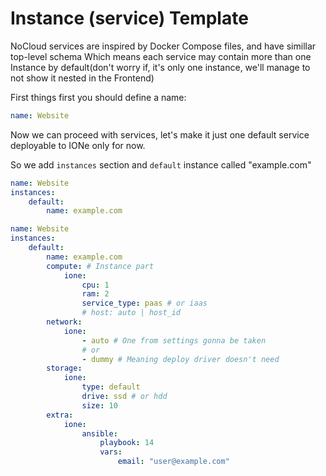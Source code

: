# Instance (service) Template

NoCloud services are inspired by Docker Compose files, and have simillar top-level schema
Which means each service may contain more than one Instance by default(don't worry if, it's only one instance, we'll manage to not show it nested in the Frontend)

First things first you should define a name:

```yaml
name: Website
```

Now we can proceed with services, let's make it just one default service deployable to IONe only for now.

So we add `instances` section and `default` instance called "example.com"

```yaml
name: Website
instances:
    default:
        name: example.com
```

```yaml
name: Website
instances:
    default:
        name: example.com
        compute: # Instance part
            ione:
                cpu: 1
                ram: 2
                service_type: paas # or iaas
                # host: auto | host_id 
        network:
            ione:
                - auto # One from settings gonna be taken
                # or
                - dummy # Meaning deploy driver doesn't need 
        storage:
            ione:
                type: default
                drive: ssd # or hdd
                size: 10
        extra:
            ione:
                ansible:
                    playbook: 14
                    vars:
                        email: "user@example.com"
```
